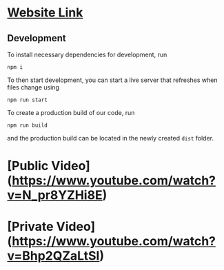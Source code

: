 # [Website Link](https://jgetzel.github.io/cse110-w21-group21/dist/index.html)


## Development

To install necessary dependencies for development, run

```
npm i
```

To then start development, you can start a live server that refreshes when files change using


```
npm run start
```


To create a production build of our code, run


```
npm run build
```

and the production build can be located in the newly created `dist` folder.

# [Public Video] (https://www.youtube.com/watch?v=N_pr8YZHi8E)

# [Private Video] (https://www.youtube.com/watch?v=Bhp2QZaLtSI)
